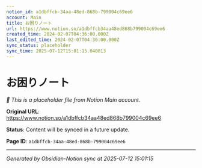 ```yaml
---
notion_id: a1dbffcb-34aa-48ed-868b-799004c69ee6
account: Main
title: お困りノート
url: https://www.notion.so/a1dbffcb34aa48ed868b799004c69ee6
created_time: 2024-02-07T04:36:00.000Z
last_edited_time: 2024-02-07T04:36:00.000Z
sync_status: placeholder
sync_time: 2025-07-12T15:01:15.040813
---
```


# お困りノート

*🔄 This is a placeholder file from Notion Main account.*

**Original URL**: https://www.notion.so/a1dbffcb34aa48ed868b799004c69ee6

**Status**: Content will be synced in a future update.

**Page ID**: `a1dbffcb-34aa-48ed-868b-799004c69ee6`

---

*Generated by Obsidian-Notion sync at 2025-07-12 15:01:15*
